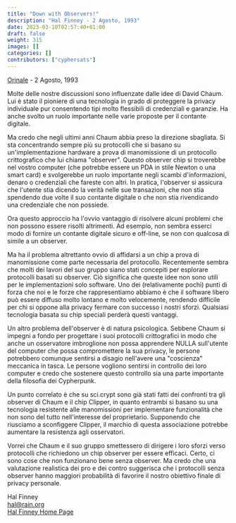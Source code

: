```yaml
---
title: "Down with Observers!"
description: "Hal Finney - 2 Agosto, 1993"
date: 2023-03-10T02:57:40+01:00
draft: false
weight: 315
images: []
categories: []
contributors: ["cyphersats"]
---
```


[Orinale](https://web.archive.org/web/20041206185232/http://finney.org/~hal/anti_observers.html) - 2 Agosto, 1993

Molte delle nostre discussioni sono influenzate dalle idee di David Chaum. Lui è stato il pioniere di una tecnologia in grado di proteggere la privacy individuale pur consentendo tipi molto flessibili di credenziali e garanzie. Ha anche svolto un ruolo importante nelle varie proposte per il contante digitale.

Ma credo che negli ultimi anni Chaum abbia preso la direzione sbagliata. Si sta concentrando sempre più su protocolli che si basano su un'implementazione hardware a prova di manomissione di un protocollo crittografico che lui chiama "observer". Questo observer chip si troverebbe nel vostro computer (che potrebbe essere un PDA in stile Newton o una smart card) e svolgerebbe un ruolo importante negli scambi d'informazioni, denaro o credenziali che fareste con altri. In pratica, l'observer si assicura che l'utente stia dicendo la verità nelle sue transazioni, che non stia spendendo due volte il suo contante digitale o che non stia rivendicando una credenziale che non possiede.

Ora questo approccio ha l'ovvio vantaggio di risolvere alcuni problemi che non possono essere risolti altrimenti. Ad esempio, non sembra esserci modo di fornire un contante digitale sicuro e off-line, se non con qualcosa di simile a un observer.

Ma ha il problema altrettanto ovvio di affidarsi a un chip a prova di manomissione come parte necessaria del protocollo. Recentemente sembra che molti dei lavori del suo gruppo siano stati concepiti per esplorare protocolli basati su observer. Ciò significa che queste idee non sono utili per le implementazioni solo software. Uno dei (relativamente pochi) punti di forza che noi e le forze che rappresentiamo abbiamo è che il software libero può essere diffuso molto lontano e molto velocemente, rendendo difficile per chi si oppone alla privacy fermare con successo i nostri sforzi. Qualsiasi tecnologia basata su chip speciali perderà questi vantaggi.

Un altro problema dell'observer è di natura psicologica. Sebbene Chaum si impegni a fondo per progettare i suoi protocolli crittografici in modo che anche un osservatore imbroglione non possa apprendere NULLA sull'utente del computer che possa compromettere la sua privacy, le persone potrebbero comunque sentirsi a disagio nell'avere una "coscienza" meccanica in tasca. Le persone vogliono sentirsi in controllo dei loro computer e credo che sostenere questo controllo sia una parte importante della filosofia dei Cypherpunk.

Un punto correlato è che su sci.crypt sono già stati fatti dei confronti tra gli observer di Chaum e il chip Clipper, in quanto entrambi si basano su una tecnologia resistente alle manomissioni per implementare funzionalità che non sono del tutto nell'interesse del proprietario. Supponendo che riusciamo a sconfiggere Clipper, il marchio di questa associazione potrebbe aumentare la resistenza agli osservatori.

Vorrei che Chaum e il suo gruppo smettessero di dirigere i loro sforzi verso protocolli che richiedono un chip observer per essere efficaci. Certo, ci sono cose che non funzionano bene senza observer. Ma credo che una valutazione realistica dei pro e dei contro suggerisca che i protocolli senza observer hanno maggiori probabilità di favorire il nostro obiettivo finale di privacy personale.

Hal Finney<br>
hal@rain.org<br>
[Hal Finney Home Page](/cypherpunk/hal-finney/hal-finney-home-page)
